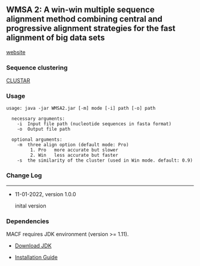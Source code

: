 ## WMSA 2: A win-win multiple sequence alignment method combining central and progressive alignment strategies for the fast alignment of big data sets
[website](http://lab.malab.cn/soft/MACF)

### Sequence clustering

[CLUSTAR](https://github.com/Guuhua/CLUSTAR)

### Usage

```shell
usage: java -jar WMSA2.jar [-m] mode [-i] path [-o] path

  necessary arguments: 
    -i  Input file path (nucleotide sequences in fasta format)
    -o  Output file path

  optional arguments: 
    -m  three align option (default mode: Pro)
         1. Pro   more accurate but slower
         2. Win   less accurate but faster
    -s  the similarity of the cluster (used in Win mode. default: 0.9)
```

### Change Log
---

- 11-01-2022, version 1.0.0
  
  inital version
  

### Dependencies

MACF requires JDK environment (version >= 1.11).

- [Download JDK](https://www.oracle.com/java/technologies/downloads/)

- [Installation Guide](https://docs.oracle.com/en/java/javase/17/install/overview-jdk-installation.html)
